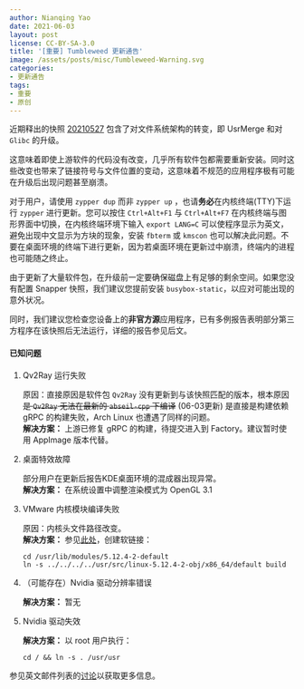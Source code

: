 ```yaml
---
author: Nianqing Yao
date: 2021-06-03
layout: post
license: CC-BY-SA-3.0
title: '[重要] Tumbleweed 更新通告'
image: /assets/posts/misc/Tumbleweed-Warning.svg
categories:
- 更新通告
tags:
- 重要
- 原创
---
```


近期释出的快照 [20210527](https://lists.opensuse.org/archives/list/factory@lists.opensuse.org/thread/IBCTE7GGE7WA2TIX7ENZ67G7O4H655GA/) 包含了对文件系统架构的转变，即 UsrMerge 和对 `Glibc` 的升级。

这意味着即使上游软件的代码没有改变，几乎所有软件包都需要重新安装。同时这些改变也带来了链接符号与文件位置的变动，这意味着不规范的应用程序极有可能在升级后出现问题甚至崩溃。

对于用户，请使用 `zypper dup` 而非 `zypper up` ，也请**务必**在内核终端(TTY)下运行 `zypper` 进行更新。您可以按住 `Ctrl+Alt+F1` 与 `Ctrl+Alt+F7` 在内核终端与图形界面中切换，在内核终端环境下输入 `export LANG=C` 可以使程序显示为英文，避免出现中文显示为方块的现象，安装 `fbterm` 或 `kmscon` 也可以解决此问题。不要在桌面环境的终端下进行更新，因为若桌面环境在更新过中崩溃，终端内的进程也可能随之终止。

由于更新了大量软件包，在升级前一定要确保磁盘上有足够的剩余空间。如果您没有配置 Snapper 快照，我们建议您提前安装 `busybox-static`，以应对可能出现的意外状况。

同时，我们建议您检查您设备上的**非官方源**应用程序，已有多例报告表明部分第三方程序在该快照后无法运行，详细的报告参见后文。

#### 已知问题

1. Qv2Ray 运行失败

   原因：直接原因是软件包 `Qv2Ray` 没有更新到与该快照匹配的版本，根本原因 ~~是 `Qv2Ray` 无法在最新的 `abseil-cpp` 下编译~~ (06-03更新) 是直接是构建依赖 gRPC 的构建失败，Arch Linux 也遭遇了同样的问题。  
   **解决方案：** 上游已修复 gRPC 的构建，待提交进入到 Factory。建议暂时使用 AppImage 版本代替。

2. 桌面特效故障

   部分用户在更新后报告KDE桌面环境的混成器出现异常。  
   **解决方案：** 在系统设置中调整渲染模式为 OpenGL 3.1

3. VMware 内核模块编译失败

   原因：内核头文件路径改变。  
   **解决方案：** 参见[此处](https://lists.opensuse.org/archives/list/factory@lists.opensuse.org/message/TEZY5HUBYM6CLPVA7YQS6EORCRD63WEK/)，创建软链接：
   ```
   cd /usr/lib/modules/5.12.4-2-default
   ln -s ../../../../usr/src/linux-5.12.4-2-obj/x86_64/default build
   ```

4. （可能存在）Nvidia 驱动分辨率错误

   **解决方案：** 暂无

5. Nvidia 驱动失效

   **解决方案：** 以 root 用户执行：
   ```
   cd / && ln -s . /usr/usr
   ```

参见英文邮件列表的[讨论](https://lists.opensuse.org/archives/list/factory@lists.opensuse.org/message/XFPS2KBKSZL2KORYMXY2X77Q2ZR2DAFD/)以获取更多信息。
